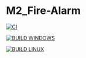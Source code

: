 # M2_Fire-Alarm

[![CI](https://github.com/palaprolu/M2_Fire-Alarm/actions/workflows/CI.yml/badge.svg?branch=main)](https://github.com/palaprolu/M2_Fire-Alarm/actions/workflows/CI.yml)

[![BUILD WINDOWS](https://github.com/palaprolu/M2_Fire-Alarm/actions/workflows/BUILD%20WINDOWS.yml/badge.svg?branch=main)](https://github.com/palaprolu/M2_Fire-Alarm/actions/workflows/BUILD%20WINDOWS.yml)

[![BUILD LINUX](https://github.com/palaprolu/M2_Fire-Alarm/actions/workflows/BUILD%20LINUX.yml/badge.svg)](https://github.com/palaprolu/M2_Fire-Alarm/actions/workflows/BUILD%20LINUX.yml)

